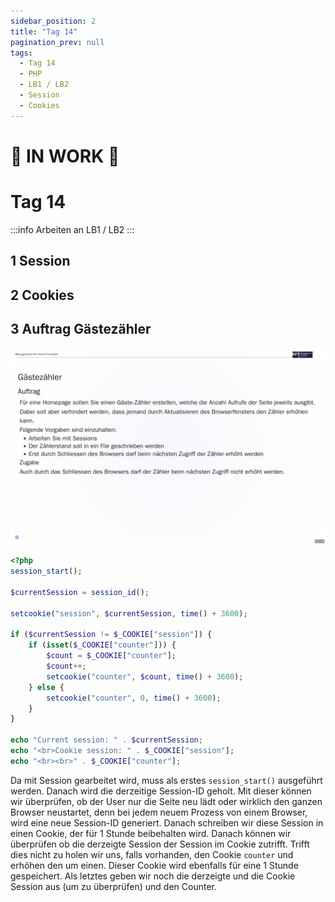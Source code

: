 ```yaml
---
sidebar_position: 2
title: "Tag 14"
pagination_prev: null
tags:
  - Tag 14
  - PHP
  - LB1 / LB2
  - Session
  - Cookies
---
```


# :construction: IN WORK :construction:

# Tag 14

:::info
Arbeiten an LB1 / LB2
:::

## 1 Session

## 2 Cookies

## 3 Auftrag Gästezähler

![Auftrag Gästezähler](/data/tag-0014/auftrag_gaestezaehler.png)

```php
<?php
session_start();

$currentSession = session_id();

setcookie("session", $currentSession, time() + 3600);

if ($currentSession != $_COOKIE["session"]) {
    if (isset($_COOKIE["counter"])) {
        $count = $_COOKIE["counter"];
        $count++;
        setcookie("counter", $count, time() + 3600);
    } else {
        setcookie("counter", 0, time() + 3600);
    }
}

echo "Current session: " . $currentSession;
echo "<br>Cookie session: " . $_COOKIE["session"];
echo "<br><br>" . $_COOKIE["counter"];
```

Da mit Session gearbeitet wird, muss als erstes `session_start()` ausgeführt werden. Danach wird die derzeitige Session-ID geholt. Mit dieser können wir überprüfen, ob der User nur die Seite neu lädt oder wirklich den ganzen Browser neustartet, denn bei jedem neuem Prozess von einem Browser, wird eine neue Session-ID generiert. Danach schreiben wir diese Session in einen Cookie, der für 1 Stunde beibehalten wird. Danach können wir überprüfen ob die derzeigte Session der Session im Cookie zutrifft. Trifft dies nicht zu holen wir uns, falls vorhanden, den Cookie `counter` und erhöhen den um einen. Dieser Cookie wird ebenfalls für eine 1 Stunde gespeichert. Als letztes geben wir noch die derzeigte und die Cookie Session aus (um zu überprüfen) und den Counter.